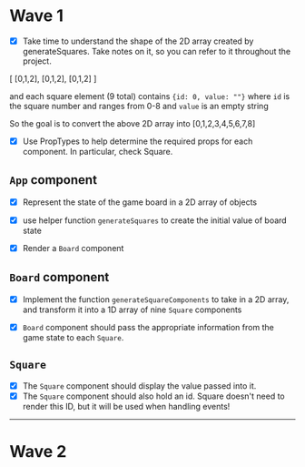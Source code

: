 # Wave 1

- [X]  Take time to understand the shape of the 2D array created by generateSquares. Take notes on it, so you can refer to it throughout the project.

[
[0,1,2], 
[0,1,2], 
[0,1,2]
]

and each square element (9 total) contains `{id: 0, value: ""}` where `id` is the square number and ranges from 0-8 and `value` is an empty string

So the goal is to convert the above 2D array into [0,1,2,3,4,5,6,7,8] 

  
- [X]  Use PropTypes to help determine the required props for each component. In particular, check Square.


## `App` component

- [X]  Represent the state of the game board in a 2D array of objects
- [X]  use helper function `generateSquares`  to create the initial value of board state
- [X]  Render a `Board` component


## `Board` component

- [X]  Implement the function `generateSquareComponents` to take in a 2D array, and transform it into a 1D array of nine `Square` components
- [X]  `Board` component should pass the appropriate information from the game state to each `Square`.


## `Square`

- [X]  The `Square` component should display the value passed into it.
- [X]  The `Square` component should also hold an id. Square doesn't need to render this ID, but it will be used when handling events!

---

# Wave 2